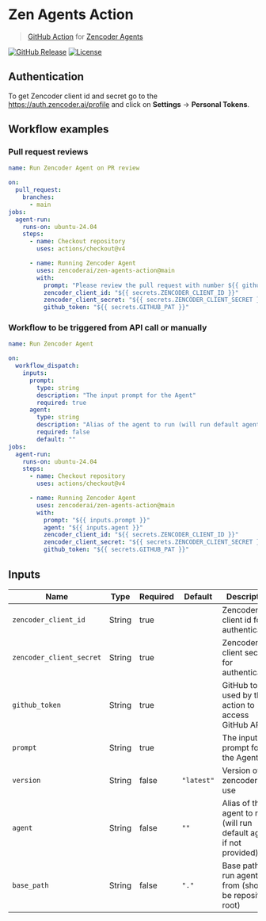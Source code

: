 # Zen Agents Action

> [GitHub Action](https://github.com/features/actions) for [Zencoder Agents](https://zencoder.ai/product/zen-agents-ci)

[![GitHub Release][release-img]][release]
[![License][license-img]][license]

## Authentication

To get Zencoder client id and secret go to the https://auth.zencoder.ai/profile and click on **Settings** -> **Personal Tokens**.

## Workflow examples

### Pull request reviews

```yaml
name: Run Zencoder Agent on PR review

on:
  pull_request:
    branches:
      - main
jobs:
  agent-run:
    runs-on: ubuntu-24.04
    steps:
      - name: Checkout repository
        uses: actions/checkout@v4

      - name: Running Zencoder Agent
        uses: zencoderai/zen-agents-action@main
        with:
          prompt: "Please review the pull request with number ${{ github.event.pull_request.number }} and add comment to it. Please address only the serious issues, not the minor ones. If you didn't find any serious issues, please write 'Looks good to me!'."
          zencoder_client_id: "${{ secrets.ZENCODER_CLIENT_ID }}"
          zencoder_client_secret: "${{ secrets.ZENCODER_CLIENT_SECRET }}"
          github_token: "${{ secrets.GITHUB_PAT }}"
```

### Workflow to be triggered from API call or manually

```yaml
name: Run Zencoder Agent

on:
  workflow_dispatch:
    inputs:
      prompt:
        type: string
        description: "The input prompt for the Agent"
        required: true
      agent:
        type: string
        description: "Alias of the agent to run (will run default agent if not provided)"
        required: false
        default: ""
jobs:
  agent-run:
    runs-on: ubuntu-24.04
    steps:
      - name: Checkout repository
        uses: actions/checkout@v4

      - name: Running Zencoder Agent
        uses: zencoderai/zen-agents-action@main
        with:
          prompt: "${{ inputs.prompt }}"
          agent: "${{ inputs.agent }}"
          zencoder_client_id: "${{ secrets.ZENCODER_CLIENT_ID }}"
          zencoder_client_secret: "${{ secrets.ZENCODER_CLIENT_SECRET }}"
          github_token: "${{ secrets.GITHUB_PAT }}"
```

## Inputs

| Name                     | Type   | Required | Default    | Description                                                        |
| ------------------------ | ------ | -------- | ---------- | ------------------------------------------------------------------ |
| `zencoder_client_id`     | String | true     |            | Zencoder client id for authentication                              |
| `zencoder_client_secret` | String | true     |            | Zencoder client secret for authentication                          |
| `github_token`           | String | true     |            | GitHub token used by the action to access GitHub APIs              |
| `prompt`                 | String | true     |            | The input prompt for the Agent                                     |
| `version`                | String | false    | `"latest"` | Version of the zencoder to use                                     |
| `agent`                  | String | false    | `""`       | Alias of the agent to run (will run default agent if not provided) |
| `base_path`              | String | false    | `"."`      | Base path to run agent from (should be repository root)            |

[release]: https://github.com/zencoderai/zen-agents-action/releases/latest
[release-img]: https://img.shields.io/github/release/zencoderai/zen-agents-action.svg?logo=github
[license]: https://github.com/zencoderai/zen-agents-action/blob/main/LICENSE
[license-img]: https://img.shields.io/github/license/zencoderai/zen-agents-action
